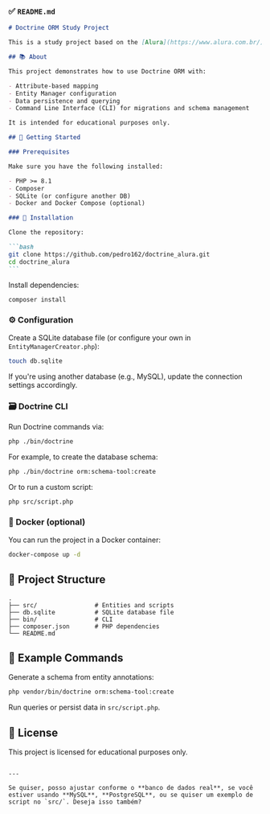 ### ✅ `README.md`

````markdown
# Doctrine ORM Study Project

This is a study project based on the [Alura](https://www.alura.com.br/) course for learning how to use [Doctrine ORM](https://www.doctrine-project.org/projects/orm.html) in PHP.

## 📚 About

This project demonstrates how to use Doctrine ORM with:

- Attribute-based mapping
- Entity Manager configuration
- Data persistence and querying
- Command Line Interface (CLI) for migrations and schema management

It is intended for educational purposes only.

## 🚀 Getting Started

### Prerequisites

Make sure you have the following installed:

- PHP >= 8.1
- Composer
- SQLite (or configure another DB)
- Docker and Docker Compose (optional)

### 🧰 Installation

Clone the repository:

```bash
git clone https://github.com/pedro162/doctrine_alura.git
cd doctrine_alura
```
````

Install dependencies:

```bash
composer install
```

### ⚙️ Configuration

Create a SQLite database file (or configure your own in `EntityManagerCreator.php`):

```bash
touch db.sqlite
```

If you're using another database (e.g., MySQL), update the connection settings accordingly.

### 🗃️ Doctrine CLI

Run Doctrine commands via:

```bash
php ./bin/doctrine
```

For example, to create the database schema:

```bash
php ./bin/doctrine orm:schema-tool:create
```

Or to run a custom script:

```bash
php src/script.php
```

### 🐳 Docker (optional)

You can run the project in a Docker container:

```bash
docker-compose up -d
```

## 📁 Project Structure

```
.
├── src/                # Entities and scripts
├── db.sqlite           # SQLite database file
├── bin/                # CLI
├── composer.json       # PHP dependencies
└── README.md
```

## 🧪 Example Commands

Generate a schema from entity annotations:

```bash
php vendor/bin/doctrine orm:schema-tool:create
```

Run queries or persist data in `src/script.php`.

## 📄 License

This project is licensed for educational purposes only.

```

---

Se quiser, posso ajustar conforme o **banco de dados real**, se você estiver usando **MySQL**, **PostgreSQL**, ou se quiser um exemplo de script no `src/`. Deseja isso também?

```

```

```
